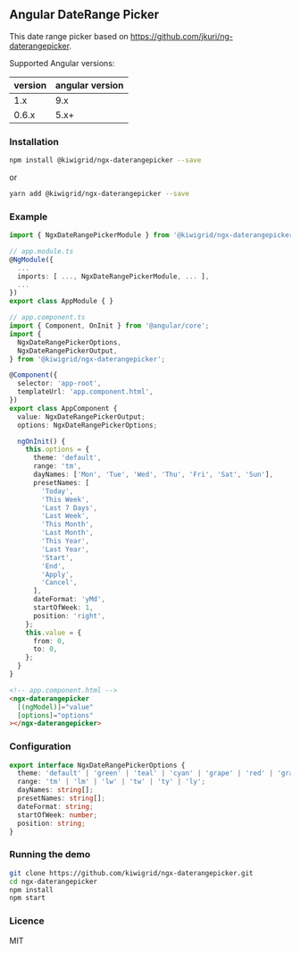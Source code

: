 ## Angular DateRange Picker

This date range picker based on https://github.com/jkuri/ng-daterangepicker.

Supported Angular versions:

| version | angular version |
| ------- | --------------- |
| 1.x     | 9.x             |
| 0.6.x   | 5.x+            |

### Installation

```sh
npm install @kiwigrid/ngx-daterangepicker --save
```

or

```sh
yarn add @kiwigrid/ngx-daterangepicker --save
```

### Example

```ts
import { NgxDateRangePickerModule } from '@kiwigrid/ngx-daterangepicker';

// app.module.ts
@NgModule({
  ...
  imports: [ ..., NgxDateRangePickerModule, ... ],
  ...
})
export class AppModule { }
```

```ts
// app.component.ts
import { Component, OnInit } from '@angular/core';
import {
  NgxDateRangePickerOptions,
  NgxDateRangePickerOutput,
} from '@kiwigrid/ngx-daterangepicker';

@Component({
  selector: 'app-root',
  templateUrl: 'app.component.html',
})
export class AppComponent {
  value: NgxDateRangePickerOutput;
  options: NgxDateRangePickerOptions;

  ngOnInit() {
    this.options = {
      theme: 'default',
      range: 'tm',
      dayNames: ['Mon', 'Tue', 'Wed', 'Thu', 'Fri', 'Sat', 'Sun'],
      presetNames: [
        'Today',
        'This Week',
        'Last 7 Days',
        'Last Week',
        'This Month',
        'Last Month',
        'This Year',
        'Last Year',
        'Start',
        'End',
        'Apply',
        'Cancel',
      ],
      dateFormat: 'yMd',
      startOfWeek: 1,
      position: 'right',
    };
    this.value = {
      from: 0,
      to: 0,
    };
  }
}
```

```html
<!-- app.component.html -->
<ngx-daterangepicker
  [(ngModel)]="value"
  [options]="options"
></ngx-daterangepicker>
```

### Configuration

```ts
export interface NgxDateRangePickerOptions {
  theme: 'default' | 'green' | 'teal' | 'cyan' | 'grape' | 'red' | 'gray';
  range: 'tm' | 'lm' | 'lw' | 'tw' | 'ty' | 'ly';
  dayNames: string[];
  presetNames: string[];
  dateFormat: string;
  startOfWeek: number;
  position: string;
}
```

### Running the demo

```sh
git clone https://github.com/kiwigrid/ngx-daterangepicker.git
cd ngx-daterangepicker
npm install
npm start
```

### Licence

MIT
